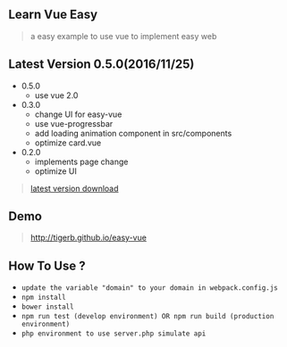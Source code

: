 ## Learn Vue Easy

> a easy example to use vue to implement easy web


## Latest Version 0.5.0(2016/11/25)

- 0.5.0
  + use vue 2.0
- 0.3.0
  + change UI for easy-vue
  + use vue-progressbar
  + add loading animation component in src/components
  + optimize card.vue
- 0.2.0
  + implements page change
  + optimize UI

> [latest version download](https://github.com/TIGERB/easy-vue/releases/tag/v0.5.0)

## Demo

> <http://tigerb.github.io/easy-vue>

## How To Use ?
* `update the variable "domain" to your domain in webpack.config.js`
* `npm install`
* `bower install`
* `npm run test (develop environment) OR npm run build (production environment)`
* `php environment to use server.php simulate api`
